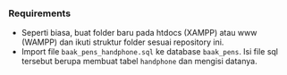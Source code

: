 ### Requirements
- Seperti biasa, buat folder baru pada htdocs (XAMPP) atau www (WAMPP) dan ikuti struktur folder sesuai repository ini.
- Import file `baak_pens_handphone.sql` ke database `baak_pens`. Isi file sql tersebut berupa membuat tabel `handphone` dan mengisi datanya.
